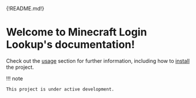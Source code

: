 {!README.md!}

# Welcome to Minecraft Login Lookup's documentation!

Check out the [usage](usage) section for further information, including how to [install](usage#installation) the project.

!!! note

    This project is under active development.

